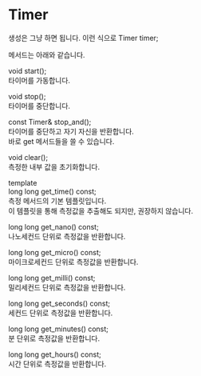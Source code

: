 # Timer
  
생성은 그냥 하면 됩니다. 이런 식으로
Timer timer;
  
  
  
메서드는 아래와 같습니다.
  
void start();  
타이머를 가동합니다.
  
void stop();  
타이머를 중단합니다.
  
const Timer& stop_and();  
타이머를 중단하고 자기 자신을 반환합니다.  
바로 get 메서드들을 쓸 수 있습니다.  
  
void clear();  
측정한 내부 값을 초기화합니다.  
  
template<class seconds_t>  
long long get_time() const;  
측정 메서드의 기본 템플릿입니다.  
이 템플릿을 통해 측정값을 추출해도 되지만, 권장하지 않습니다.  
  
long long get_nano() const;  
나노세컨드 단위로 측정값을 반환합니다.  
  
long long get_micro() const;  
마이크로세컨드 단위로 측정값을 반환합니다.  
  
long long get_milli() const;  
밀리세컨드 단위로 측정값을 반환합니다.  
  
long long get_seconds() const;  
세컨드 단위로 측정값을 반환합니다.  
  
long long get_minutes() const;  
분 단위로 측정값을 반환합니다.  
  
long long get_hours() const;  
시간 단위로 측정값을 반환합니다.  
  
